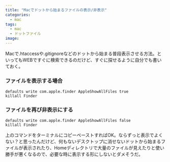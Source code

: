```yaml
---
title: "Macでドットから始まるファイルの表示/非表示"
categories:
  - mac
tags:
  - mac
  - ドットファイル
image: 
---
```

Macで.htaccessや.gitignoreなどのドットから始まる普段表示させる方法。といってもWEBですぐに検索できるのだけど、すぐに探せるように自分でも書いておく。

<!--more-->

### ファイルを表示する場合

```
defaults write com.apple.finder AppleShowAllFiles true
killall Finder
```

### ファイルを再び非表示にする

```
defaults write com.apple.finder AppleShowAllFiles false
killall Finder
```

上のコマンドをターミナルにコピーペーストすればOK。ならずっと表示でよくない？と思ったんだけど、何もないデスクトップに消せないドットから始まるファイルが表示されたり、Homeディレクトリで大量のファイルが見えたりと使い勝手が悪くなるので、必要な時に表示する形にしないとダメそうだ。
